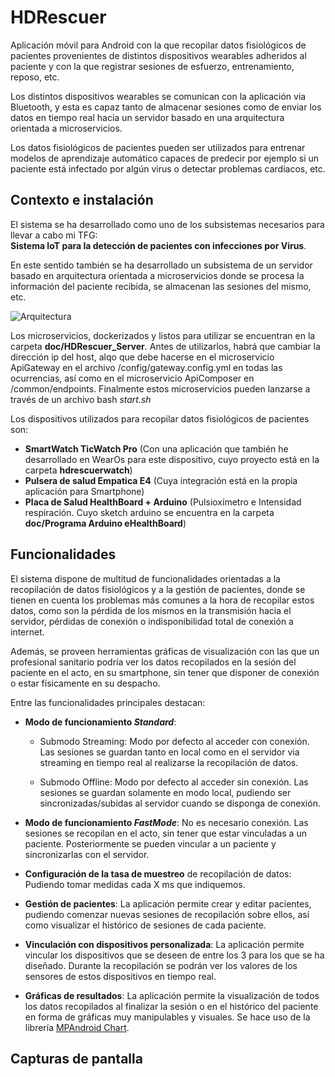 # HDRescuer

Aplicación móvil para Android con la que recopilar datos fisiológicos de pacientes provenientes de distintos dispositivos wearables adheridos al paciente y con la que registrar sesiones de esfuerzo, entrenamiento, reposo, etc.

Los distintos dispositivos wearables se comunican con la aplicación via Bluetooth, y esta es capaz tanto de almacenar sesiones como de enviar los datos en tiempo real hacia un servidor basado en una arquitectura orientada a microservicios.

Los datos fisiológicos de pacientes pueden ser utilizados para entrenar modelos de aprendizaje automático capaces de predecir por ejemplo si un paciente está infectado por algún virus o detectar problemas cardíacos, etc. 

## Contexto e instalación

El sistema se ha desarrollado como uno de los subsistemas necesarios para llevar a cabo mi TFG:  
**Sistema IoT para la detección de pacientes con infecciones por Virus**.

En este sentido también se ha desarrollado un subsistema de un servidor basado en arquitectura orientada a microservicios donde se procesa la información del paciente recibida, se almacenan las sesiones del mismo, etc. 


![Arquitectura](doc/img/arquitectura.png)

Los microservicios, dockerizados y listos para utilizar se encuentran en la carpeta **doc/HDRescuer_Server**. Antes de utilizarlos, habrá que cambiar la dirección ip del host, alqo que debe hacerse en el microservicio ApiGateway en el archivo /config/gateway.config.yml en todas las ocurrencias, así como en el microservicio ApiComposer en /common/endpoints. Finalmente estos microservicios pueden lanzarse a través de un archivo bash *start.sh*

Los dispositivos utilizados para recopilar datos fisiológicos de pacientes son:

- **SmartWatch TicWatch Pro** (Con una aplicación que también he desarrollado en WearOs para este dispositivo, cuyo proyecto está en la carpeta **hdrescuerwatch**)
- **Pulsera de salud Empatica E4** (Cuya integración está en la propia aplicación para Smartphone)
- **Placa de Salud HealthBoard + Arduino** (Pulsioxímetro e Intensidad respiración. Cuyo sketch arduino se encuentra en la carpeta **doc/Programa Arduino eHealthBoard**) 


## Funcionalidades

El sistema dispone de multitud de funcionalidades orientadas a la recopilación de datos fisiológicos y a la gestión de pacientes, donde se tienen en cuenta los problemas más comunes a la hora de recopilar estos datos, como son la pérdida de los mismos en la transmisión hacia el servidor, pérdidas de conexión o indisponibilidad total de conexión a internet.

Además, se proveen herramientas gráficas de visualización con las que un profesional sanitario podría ver los datos recopilados en la sesión del paciente en el acto, en su smartphone, sin tener que disponer de conexión o estar físicamente en su despacho.

Entre las funcionalidades principales destacan:


- **Modo de funcionamiento *Standard***:
    - Submodo Streaming:
        Modo por defecto al acceder con conexión. Las sesiones se guardan tanto en local como en el servidor via streaming en tiempo real al realizarse la recopilación de datos.

    - Submodo Offline: Modo por defecto al acceder sin conexión. Las sesiones se guardan solamente en modo local, pudiendo ser sincronizadas/subidas al servidor cuando se disponga de conexión.

- **Modo de funcionamiento *FastMode***: No es necesario conexión. Las sesiones se recopilan en el acto, sin tener que estar vinculadas a un paciente. Posteriormente se pueden vincular a un paciente y sincronizarlas con el servidor. 

- **Configuración de la tasa de muestreo** de recopilación de datos: Pudiendo tomar medidas cada X ms que indiquemos.

- **Gestión de pacientes**: La aplicación permite crear y editar pacientes, pudiendo comenzar nuevas sesiones de recopilación sobre ellos, así como visualizar el histórico de sesiones de cada paciente. 

- **Vinculación con dispositivos personalizada**: La aplicación permite vincular los dispositivos que se deseen de entre los 3 para los que se ha diseñado. Durante la recopilación se podrán ver los valores de los sensores de estos dispositivos en tiempo real. 

- **Gráficas de resultados**: La aplicación permite la visualización de todos los datos recopilados al finalizar la sesión o en el histórico del paciente en forma de gráficas muy manipulables y visuales. Se hace uso de la librería [MPAndroid Chart](https://github.com/PhilJay/MPAndroidChart).

## Capturas de pantalla









